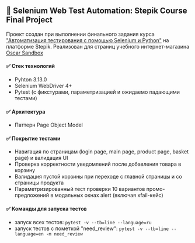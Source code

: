## :robot: Selenium Web Test Automation: Stepik Course Final Project

Проект создан при выполнении финального задания курса ["Автоматизация тестирования с помощью Selenium и Python"](https://stepik.org/course/575) на платформе Stepik. Реализован для страниц учебного интернет-магазина [Oscar Sandbox](https://selenium1py.pythonanywhere.com/)

#### :white_check_mark: **Стек технологий**

- Pyhton 3.13.0
- Selenium WebDriver 4+
- Pytest (с фикстурами, параметризацией и ожидаемо падающими тестами)

#### :white_check_mark: **Архитектура**

- Паттерн Page Object Model

#### :white_check_mark: **Покрытие тестами**

- Навигация по страницам (login page, main page, product page, basket page) и валидация UI
- Проверка корректности уведомлений после добавления товара в корзину
- Валидация пустой корзины при переходе с главной страницы и со страницы продукта
- Параметризированный тест проверки 10 вариантов промо-предложений в модальных окнах alert (включая xfail-кейс)

#### :white_check_mark: **Команды для запуска тестов**

- запуск всех тестов:
  `pytest -v --tb=line --language=ru`
- запуск тестов с пометкой "need_review":
  `pytest -v --tb=line --language=en -m need_review`
